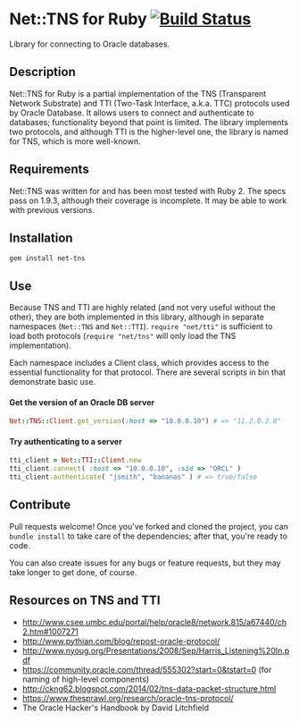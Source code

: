 # Net::TNS for Ruby [![Build Status](https://travis-ci.org/SpiderLabs/net-tns.svg?branch=master)](https://travis-ci.org/SpiderLabs/net-tns)

Library for connecting to Oracle databases.

## Description

Net::TNS for Ruby is a partial implementation of the TNS (Transparent Network Substrate) and TTI (Two-Task Interface, a.k.a. TTC) protocols used by Oracle Database. It allows users to connect and authenticate to databases; functionality beyond that point is limited. The library implements two protocols, and although TTI is the higher-level one, the library is named for TNS, which is more well-known.

## Requirements

Net::TNS was written for and has been most tested with Ruby 2. The specs pass on 1.9.3, although their coverage is incomplete. It may be able to work with previous versions.

## Installation

```gem install net-tns```

## Use

Because TNS and TTI are highly related (and not very useful without the other), they are both implemented in this library, although in separate namespaces (```Net::TNS``` and ```Net::TTI```).  ```require "net/tti"``` is sufficient to load both protocols (```require "net/tns"``` will only load the TNS implementation).

Each namespace includes a Client class, which provides access to the essential functionality for that protocol. There are several scripts in bin that demonstrate basic use.

#### Get the version of an Oracle DB server

```ruby
Net::TNS::Client.get_version(:host => "10.0.0.10") # => "11.2.0.2.0"
```

#### Try authenticating to a server

```ruby
tti_client = Net::TTI::Client.new
tti_client.connect( :host => "10.0.0.10", :sid => "ORCL" )
tti_client.authenticate( "jsmith", "bananas" ) # => true/false
```

## Contribute

Pull requests welcome! Once you've forked and cloned the project, you can ```bundle install``` to take care of the dependencies; after that, you're ready to code.

You can also create issues for any bugs or feature requests, but they may take longer to get done, of course.

## Resources on TNS and TTI

* http://www.csee.umbc.edu/portal/help/oracle8/network.815/a67440/ch2.htm#1007271
* http://www.pythian.com/blog/repost-oracle-protocol/
* http://www.nyoug.org/Presentations/2008/Sep/Harris_Listening%20In.pdf
* https://community.oracle.com/thread/555302?start=0&tstart=0 (for naming of high-level components)
* http://ckng62.blogspot.com/2014/02/tns-data-packet-structure.html
* https://www.thesprawl.org/research/oracle-tns-protocol/
* The Oracle Hacker's Handbook by David Litchfield
